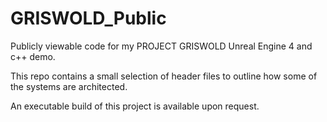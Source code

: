 # GRISWOLD_Public
Publicly viewable code for my PROJECT GRISWOLD Unreal Engine 4 and c++ demo.

This repo contains a small selection of header files to outline how some of the systems are architected.

An executable build of this project is available upon request.
